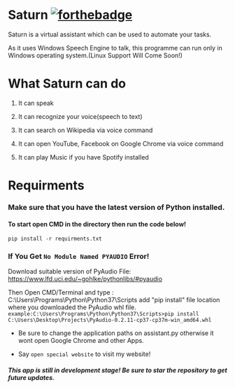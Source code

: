 
# Saturn [![forthebadge](https://forthebadge.com/images/badges/made-with-python.svg)](https://forthebadge.com)

Saturn is a virtual assistant which can be used to automate your tasks.

As it uses Windows Speech Engine to talk, this programme can run only in Windows operating system.(Linux Support Will Come Soon!)

  

# What Saturn can do

1. It can speak<br>

2. It can recognize your voice(speech to text)<br>

3. It can search on Wikipedia via voice command<br>

4. It can open YouTube, Facebook on Google Chrome via voice command<br>

5. It can play Music if you have Spotify installed<br>

  

# Requirments

### Make sure that you have the latest version of Python installed.

#### To start open CMD in the directory then run the code below!

```pip install -r requirments.txt```<br>

  

### If You Get ```No Module Named PYAUDIO``` Error!

Download suitable version of PyAudio File: https://www.lfd.uci.edu/~gohlke/pythonlibs/#pyaudio

Then Open CMD/Terminal and type : C:\Users\Programs\Python\Python37\Scripts add "pip install" file location where you downloaded the PyAudio whl file.
```example:C:\Users\Programs\Python\Python37\Scripts>pip install C:\Users\Desktop\Projects\PyAudio-0.2.11-cp37-cp37m-win_amd64.whl```

  

- Be sure to change the application paths on assistant.py otherwise it wont open Google Chrome and other Apps. <br>

- Say ```open special website``` to visit my website!

##### This app is still in development stage! Be sure to star the repository to get future updates.

